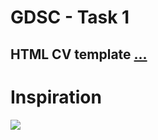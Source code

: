 # GDSC - Task 1

## HTML CV template [...](https://youssef-attai.github.io/html-cv-template/)

# Inspiration

<img src="https://i.pinimg.com/736x/f4/1f/50/f41f5052cb1a2d7b85b78a51c5db918a--free-creative-resume-templates-cv-templates-word-free.jpg"/>
